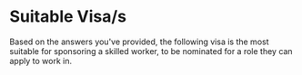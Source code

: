 # Suitable Visa/s

Based on the answers you've provided, the following visa is the most suitable for sponsoring a skilled worker, to be nominated for a role they can apply to work in.
